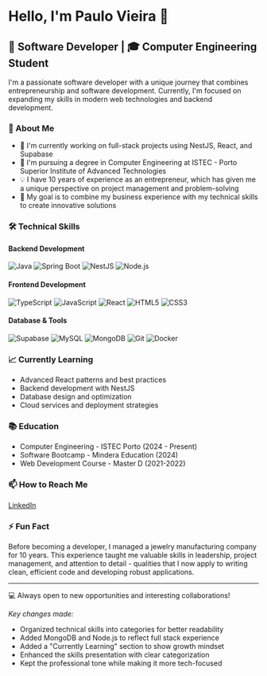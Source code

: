 # Hello, I'm Paulo Vieira 👋
## 💼 Software Developer | 🎓 Computer Engineering Student
I'm a passionate software developer with a unique journey that combines entrepreneurship and software development. Currently, I'm focused on expanding my skills in modern web technologies and backend development.

### 🚀 About Me
- 🔭 I'm currently working on full-stack projects using NestJS, React, and Supabase
- 🌱 I'm pursuing a degree in Computer Engineering at ISTEC - Porto Superior Institute of Advanced Technologies
- 💡 I have 10 years of experience as an entrepreneur, which has given me a unique perspective on project management and problem-solving
- 🎯 My goal is to combine my business experience with my technical skills to create innovative solutions

### 🛠 Technical Skills
#### Backend Development
![Java](https://img.shields.io/badge/-Java-007396?style=flat-square&logo=java)
![Spring Boot](https://img.shields.io/badge/-Spring%20Boot-6DB33F?style=flat-square&logo=spring&logoColor=white)
![NestJS](https://img.shields.io/badge/-NestJS-E0234E?style=flat-square&logo=nestjs&logoColor=white)
![Node.js](https://img.shields.io/badge/-Node.js-339933?style=flat-square&logo=node.js&logoColor=white)

#### Frontend Development
![TypeScript](https://img.shields.io/badge/-TypeScript-3178C6?style=flat-square&logo=typescript&logoColor=white)
![JavaScript](https://img.shields.io/badge/-JavaScript-F7DF1E?style=flat-square&logo=javascript&logoColor=black)
![React](https://img.shields.io/badge/-React-61DAFB?style=flat-square&logo=react&logoColor=black)
![HTML5](https://img.shields.io/badge/-HTML5-E34F26?style=flat-square&logo=html5&logoColor=white)
![CSS3](https://img.shields.io/badge/-CSS3-1572B6?style=flat-square&logo=css3)

#### Database & Tools
![Supabase](https://img.shields.io/badge/-Supabase-3ECF8E?style=flat-square&logo=supabase&logoColor=white)
![MySQL](https://img.shields.io/badge/-MySQL-4479A1?style=flat-square&logo=mysql&logoColor=white)
![MongoDB](https://img.shields.io/badge/-MongoDB-47A248?style=flat-square&logo=mongodb&logoColor=white)
![Git](https://img.shields.io/badge/-Git-F05032?style=flat-square&logo=git&logoColor=white)
![Docker](https://img.shields.io/badge/-Docker-2496ED?style=flat-square&logo=docker&logoColor=white)

### 📈 Currently Learning
- Advanced React patterns and best practices
- Backend development with NestJS
- Database design and optimization
- Cloud services and deployment strategies

### 📚 Education
- Computer Engineering - ISTEC Porto (2024 - Present)
- Software Bootcamp - Mindera Education (2024)
- Web Development Course - Master D (2021-2022)

### 📫 How to Reach Me
[LinkedIn](https://www.linkedin.com/in/paulo-vieira-ang11/)

### ⚡ Fun Fact
Before becoming a developer, I managed a jewelry manufacturing company for 10 years. This experience taught me valuable skills in leadership, project management, and attention to detail - qualities that I now apply to writing clean, efficient code and developing robust applications.

---
💻 Always open to new opportunities and interesting collaborations!

*Key changes made:*
- Organized technical skills into categories for better readability
- Added MongoDB and Node.js to reflect full stack experience
- Added a "Currently Learning" section to show growth mindset
- Enhanced the skills presentation with clear categorization
- Kept the professional tone while making it more tech-focused
